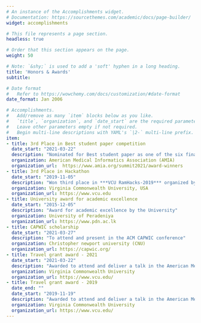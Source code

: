 ```yaml
---
# An instance of the Accomplishments widget.
# Documentation: https://sourcethemes.com/academic/docs/page-builder/
widget: accomplishments

# This file represents a page section.
headless: true

# Order that this section appears on the page.
weight: 50

# Note: `&shy;` is used to add a 'soft' hyphen in a long heading.
title: 'Honors & Awards'
subtitle:

# Date format
#   Refer to https://wowchemy.com/docs/customization/#date-format
date_format: Jan 2006

# Accomplishments.
#   Add/remove as many `item` blocks below as you like.
#   `title`, `organization`, and `date_start` are the required parameters.
#   Leave other parameters empty if not required.
#   Begin multi-line descriptions with YAML's `|2-` multi-line prefix.
item:
- title: 3rd Place in Best student paper competition
  date_start: "2021-03-22"
  description: "Nominated for Best student paper as one of the six finalists. Ranked 3rd in the competition."
  organization: American Medical Informatics Association (AMIA)
  organization_url:  https://www.amia.org/summit2021/award-winners
- title: 3rd Place in Hackathon
  date_start: "2019-11-05"
  description: "Won third place in ***VCU RamHacks-2019*** organized by VCU for designing web app to recommend articles in real-estate domain "
  organization: Virginia Commonwealth University, USA
  organization_url: https://www.vcu.edu
- title: University award for academic excellence
  date_start: "2015-12-05"
  description: "Award for academic excellence by the University"
  organization: University of Peradeniya
  organization_url: https://www.pdn.ac.lk
- title: CAPWIC scholarship
  date_start: "2021-03-27"
  description: "To attend and present in the ACM CAPWIC conference"
  organization: Christopher newport university (CNU)
  organization_url: https://capwic.org/
- title: Travel grant award - 2021
  date_start: "2021-03-22"
  description: "Awarded to attend and deliver a talk in the American Medical Informatics Association (AMIA)-2021 Virtual Informatics Summit"
  organization: Virginia Commonwealth University
  organization_url: https://www.vcu.edu/
- title: Travel grant award - 2019
  date_end: ""
  date_start: "2019-11-19"
  description: "Awarded to attend and deliver a talk in the American Medical Informatics Association (AMIA)-2019 Annual Symposium"
  organization: Virginia Commonwealth University
  organization_url: https://www.vcu.edu/
---
```

